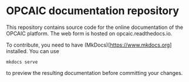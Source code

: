 # OPCAIC documentation repository

This repository contains source code for the online documentation of the OPCAIC platform. The web form is hosted on opcaic.readthedocs.io.

To contribute, you need to have (MkDocs)[https://www.mkdocs.org] installed. You can use

    mkdocs serve
    
to preview the resulting documentation before committing your changes.
